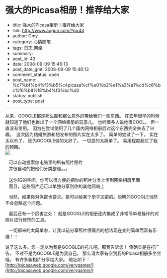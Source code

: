 # 强大的Picasa相册！推荐给大家

- title: 强大的Picasa相册！推荐给大家
- link: http://www.aogun.com/?p=43
- author: Gmy
- category: 心情随笔
- tags: 日志,网络
- summary: 
- post_id: 43
- date: 2008-09-09 15:46:13
- post_date_gmt: 2008-09-09 15:46:13
- comment_status: open
- post_name: %c7%bf%b4%f3%b5%c4picasa%cf%e0%b2%e1%a3%a1%cd%c6%bc%f6%b8%f8%b4%f3%bc%d2
- status: publish
- post_type: post

----------------

从来，GOOGLE都是那么酷和那么意外的带给我们一些东西。 在去年很早的时候就知道了他们也推出了一个网络相册的玩意儿。 也听很多人说他很COOL。 但一直没有使用。 因为在尝试使用了几个国内网络相册后对这个东西完全失去了兴趣。  这次因为结婚旅游和想发布的照片实在太多了。 简单的尝试了一下。 实在太以外了。 因为GOOGLE做的太好了。 一切显的太简单了。 易用程度超过了我的预期。  
[![](http://www.machet.com.au/blog/wp-content/uploads/2006/05/31/picasa.jpg)](http://www.machet.com.au/blog/wp-content/uploads/2006/05/31/picasa.jpg)  
  
   可以自动搜索你电脑里的所有照片图片  
   并很自动的把他们分类整理。。。  
    
   送你1G的空间。你可以很方便的把你的照片分类上传到网络相册里面  
   而且，这些照片还可以单独分享到你的其他网站上  
  
   当然，如果你对保密也要求。是可以给某个册子加密的。聪明的GOOGLE当然不会忽略这个问题。  
  
   最后还有一个厉害之处： 就是GOOGLE的相册还内集成了非常简单易操作的对照片进行修饰的工具。  
  
   一切都来的太简单啦，让我以前分享照片很痛苦的想法现在变的简单而富有乐趣！！  
  
说了这么多。您一定以为我是GOOGLE的托儿吧。那我告诉您！ 俺确实是在打广告。 不过不是为GOOGLE是为我自己。 那么请大家有空到我的Picasa相册多坐坐哦。 有许多新相片分享给大家。 地址如下：  
[http://picasaweb.google.com/verygamer/](http://picasaweb.google.com/verygamer/)